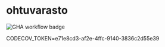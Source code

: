 # ohtuvarasto

![GHA workflow badge](https://github.com/meeries/ohtuvarasto/workflows/CI/badge.svg)

CODECOV_TOKEN=e71e8cd3-af2e-4ffc-9140-3836c2d55e39
